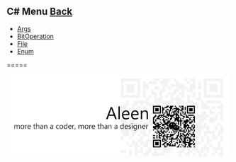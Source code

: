 ## C# Menu [Back](./../Programming%20Menu.md)
* [Args](./../C%23/Args/Args.md)
* [BitOperation](./../C%23/BitOperation/BitOperation.md)
* [File](./../C%23/File/File.md)
* [Enum](./../C%23/Enum/Enum.md)

=====
<a href="http://aleen42.github.io/" target="_blank" ><img src="./../../pic/tail.gif"></a>

